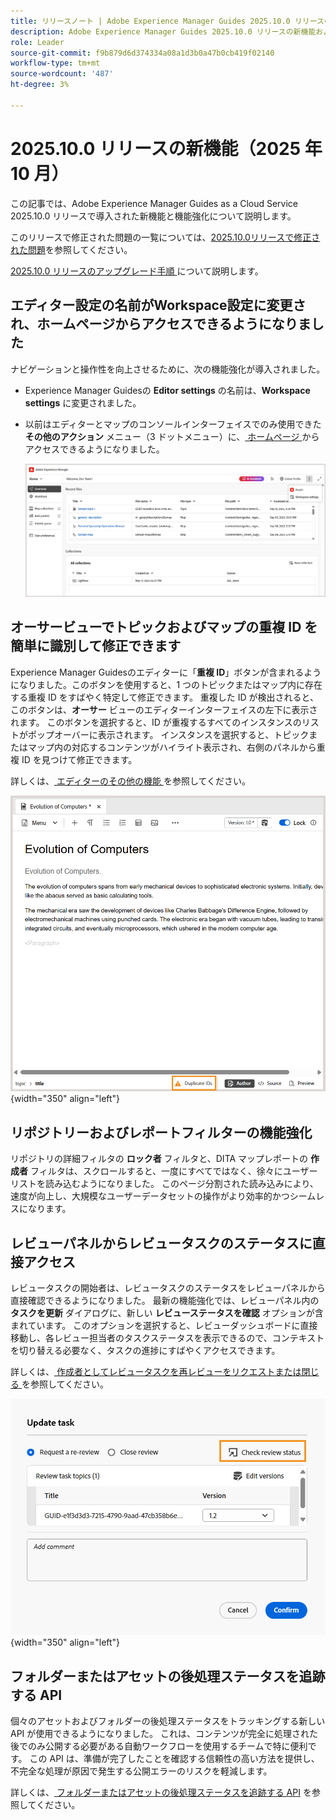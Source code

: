 ```yaml
---
title: リリースノート | Adobe Experience Manager Guides 2025.10.0 リリースの新機能
description: Adobe Experience Manager Guides 2025.10.0 リリースの新機能および機能強化について説明します
role: Leader
source-git-commit: f9b879d6d374334a08a1d3b0a47b0cb419f02140
workflow-type: tm+mt
source-wordcount: '487'
ht-degree: 3%

---
```


# 2025.10.0 リリースの新機能（2025 年 10 月）

この記事では、Adobe Experience Manager Guides as a Cloud Service 2025.10.0 リリースで導入された新機能と機能強化について説明します。

このリリースで修正された問題の一覧については、[2025.10.0リリースで修正された問題](fixed-issues-2025-10-0.md)を参照してください。

[2025.10.0 リリースのアップグレード手順 ](../release-info/upgrade-instructions-2025-10-0.md) について説明します。


## エディター設定の名前がWorkspace設定に変更され、ホームページからアクセスできるようになりました

ナビゲーションと操作性を向上させるために、次の機能強化が導入されました。

- Experience Manager Guidesの **Editor settings** の名前は、**Workspace settings** に変更されました。
- 以前はエディターとマップのコンソールインターフェイスでのみ使用できた **その他のアクション** メニュー（3 ドットメニュー）に、[ ホームページ ](../user-guide/intro-home-page.md) からアクセスできるようになりました。

  ![](assets/workspace-settings.png)

## オーサービューでトピックおよびマップの重複 ID を簡単に識別して修正できます

Experience Manager Guidesのエディターに「**重複 ID**」ボタンが含まれるようになりました。このボタンを使用すると、1 つのトピックまたはマップ内に存在する重複 ID をすばやく特定して修正できます。 重複した ID が検出されると、このボタンは、**オーサー** ビューのエディターインターフェイスの左下に表示されます。 このボタンを選択すると、ID が重複するすべてのインスタンスのリストがポップオーバーに表示されます。 インスタンスを選択すると、トピックまたはマップ内の対応するコンテンツがハイライト表示され、右側のパネルから重複 ID を見つけて修正できます。

詳しくは、[ エディターのその他の機能 ](../user-guide/web-editor-other-features.md) を参照してください。

![](assets/duplicate-element-IDs.png){width="350" align="left"}

## リポジトリーおよびレポートフィルターの機能強化

リポジトリの詳細フィルタの **ロック者** フィルタと、DITA マップレポートの **作成者** フィルタは、スクロールすると、一度にすべてではなく、徐々にユーザーリストを読み込むようになりました。 このページ分割された読み込みにより、速度が向上し、大規模なユーザーデータセットの操作がより効率的かつシームレスになります。

## レビューパネルからレビュータスクのステータスに直接アクセス

レビュータスクの開始者は、レビュータスクのステータスをレビューパネルから直接確認できるようになりました。 最新の機能強化では、レビューパネル内の **タスクを更新** ダイアログに、新しい **レビューステータスを確認** オプションが含まれています。 このオプションを選択すると、レビューダッシュボードに直接移動し、各レビュー担当者のタスクステータスを表示できるので、コンテキストを切り替える必要なく、タスクの進捗にすばやくアクセスできます。

詳しくは、[ 作成者としてレビュータスクを再レビューをリクエストまたは閉じる ](../user-guide/review-close-review-task.md) を参照してください。

![](assets/check-review-status-icon.png){width="350" align="left"}



## フォルダーまたはアセットの後処理ステータスを追跡する API

個々のアセットおよびフォルダーの後処理ステータスをトラッキングする新しい API が使用できるようになりました。 これは、コンテンツが完全に処理された後でのみ公開する必要がある自動ワークフローを使用するチームで特に便利です。 この API は、準備が完了したことを確認する信頼性の高い方法を提供し、不完全な処理が原因で発生する公開エラーのリスクを軽減します。

詳しくは、[ フォルダーまたはアセットの後処理ステータスを追跡する API](../api-reference/track-post-processing-status.md) を参照してください。

